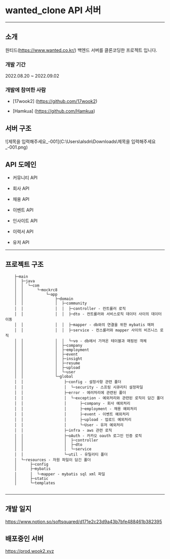 # wanted_clone API 서버

---



## 소개 	

원티드(https://www.wanted.co.kr/) 백엔드 서버를 클론코딩한 프로젝트 입니다. 



### 개발 기간

2022.08.20 ~ 2022.09.02



### 개발에 참여한 사람

- [17wook2] (https://github.com/17wook2)

- [Hamkua] (https://github.com/Hamkua)

  



## 서버 구조

![제목을 입력해주세요_-001](C:\Users\alsdn\Downloads\제목을 입력해주세요_-001.png)

## API 도메인

-  커뮤니티 API

-  회사 API

-  채용 API

-  이벤트 API

-  인사이트 API

-  이력서 API

- 유저 API

  

---

 

## 프로젝트 구조

``` src
    ├─main
    │  ├─java
    │  │  └─com
    │  │      └─mockrc8
    │  │          └─app
    │  │              ├─domain
    │  │              │  ├─community 
    │  │              │  │  ├─controller - 컨트롤러 로직
    │  │              │  │  ├─dto - 컨트롤러와 서비스로직 데이터 사이의 데이터 이동
    │  │              │  │  ├─mapper - db와의 연결을 위한 mybatis 매퍼
    │  │              │  │  ├─service - 컨스롤러와 mapper 사이의 비즈니스 로직
    │  │              │  │  └─vo - db에서 가져온 테이블과 매핑된 객체
    │  │              │  ├─company
    │  │              │  ├─employment
    │  │              │  ├─event
    │  │              │  ├─insight
    │  │              │  ├─resume
    │  │              │  ├─upload
    │  │              │  └─user
    │  │              └─global 
    │  │                  ├─config - 설정사항 관련 폴더
    │  │                  │  └─security - 스프링 시큐리티 설정파일
    │  │                  ├─error - 에러처리에 관련된 폴더
    │  │                  │  └─exception - 예외처리와 관련된 로직이 담긴 폴더
    │  │                  │      ├─company - 회사 예외처리 
    │  │                  │      ├─employment - 채용 예외처리
    │  │                  │      ├─event - 이벤트 예외처리
    │  │                  │      ├─upload - 업로드 예외처리
    │  │                  │      └─User - 유저 예외처리
    │  │                  ├─infra - aws 관련 로직
    │  │                  ├─oAuth - 카카오 oauth 로그인 인증 로직
    │  │                  │  ├─controller
    │  │                  │  ├─dto
    │  │                  │  └─service
    │  │                  └─util - 유틸리티 폴더
    │  └─resources - 자원 파일이 담긴 폴더
    │      ├─config
    │      ├─mybatis
    │      │  └─mapper - mybatis sql xml 파일
    │      ├─static
    │      └─templates
    
```

----



## 개발 일지

https://www.notion.so/softsquared/d171e2c23d9a43b7bfe488461b382395



## 배포중인 서버

https://prod.wook2.xyz
